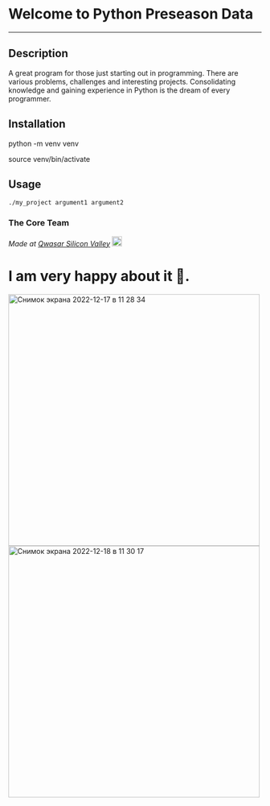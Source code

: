 # Welcome to Python Preseason Data
***

## Description
A great program for those just starting out in programming. 
There are various problems, challenges and interesting projects. 
Consolidating knowledge and gaining experience in Python is the dream of every programmer.

## Installation

python -m venv venv

source venv/bin/activate

## Usage
```
./my_project argument1 argument2
```

### The Core Team


<span><i>Made at <a href='https://qwasar.io'>Qwasar Silicon Valley</a></i></span>
<span><img alt='Qwasar Silicon Valley Logo' src='https://storage.googleapis.com/qwasar-public/qwasar-logo_50x50.png' width='20px'></span>

# I am very happy about it 🙂.

<img width="500" alt="Снимок экрана 2022-12-17 в 11 28 34" src="https://user-images.githubusercontent.com/99121169/208229364-3b8b40d6-aac2-4b1b-ad08-cd5d625aed3b.png"><img width="500" alt="Снимок экрана 2022-12-18 в 11 30 17" src="https://user-images.githubusercontent.com/99121169/208284852-7a86c9dd-feb7-4013-806e-735a1dd9cbc0.png">
